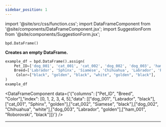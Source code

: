 ```yaml
---
sidebar_position: 1
---
```


import '@site/src/css/function.css';
import DataFrameComponent from '@site/components/DataFrameComponent.jsx';
import SuggestionForm from '@site/components/SuggestionForm.jsx';

<code>bpd.DataFrame()</code>

<div className='base'>
    <p><strong>Creates an empty DataFrame. </strong></p>
</div>

```python
example_df = bpd.DataFrame().assign(
    Pet_ID=['dog_001', 'cat_001', 'cat_002', 'dog_002', 'dog_003', 'ham_001'],
    Breed=['Labrador', 'Sphinx', 'Siamese', 'Chihuahua', 'Labrador', 'Roborovski'],
     Color=["black", "golden", "black", "white", "golden", "black"],
)
example_df 
```
<DataFrameComponent data={'{"columns": ["Pet_ID", "Breed", "Color"],"index": [0, 1, 2, 3, 4, 5],"data": [["dog_001", "Labrador", "black"],["cat_001", "Sphinx", "golden"],["cat_002", "Siamese", "black"],["dog_002", "Chihuahua", "white"],["dog_003", "Labrador", "golden"],["ham_001", "Roborovski", "black"]]}'} />


---
<SuggestionForm/>

